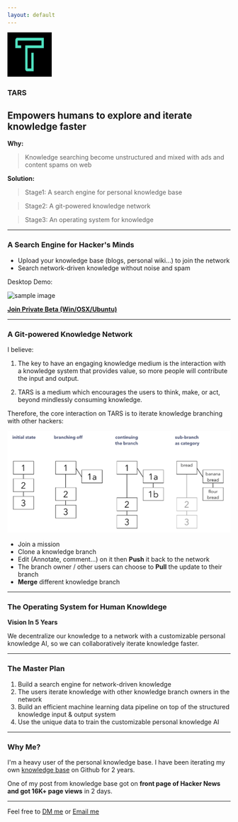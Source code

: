 ```yaml
---
layout: default
---
```


<img src="images/tars.png" alt="sample image" width="100" height="100">


### TARS

## Empowers humans to explore and iterate knowledge faster

**Why:**

> Knowledge searching become unstructured and mixed with ads and content spams on web

**Solution:**

> Stage1: A search engine for personal knowledge base

> Stage2: A git-powered knowledge network

> Stage3: An operating system for knowledge

---

### A Search Engine for Hacker's Minds

- Upload your knowledge base (blogs, personal wiki...) to join the network
- Search network-driven knowledge without noise and spam


Desktop Demo:


<img src="images/search.gif" alt="sample image" width="600" height="350">

**[Join Private Beta (Win/OSX/Ubuntu)](http://app.tarsmachine.com/)**


---

### A Git-powered Knowledge Network

I believe:

1. The key to have an engaging knowledge medium is the interaction with a knowledge system that provides value, so more people will contribute the input and output.

2. TARS is a medium which encourages the users to think, make, or act, beyond mindlessly consuming knowledge.

Therefore, the core interaction on TARS is to iterate knowledge branching with other hackers:

<img src="images/folgezettel.png" alt="sample image">

- Join a mission
- Clone a knowledge branch
- Edit (Annotate, comment...) on it then **Push** it back to the network
- The branch owner / other users can choose to **Pull** the update to their branch
- **Merge** different knowledge branch


---

### The Operating System for Human Knowldege

**Vision In 5 Years**

We decentralize our knowledge to a network with a customizable personal knowledge AI, so we can collaboratively iterate knowledge faster.


---

### The Master Plan

1. Build a search engine for network-driven knowledge
2. The users iterate knowledge with other knowledge branch owners in the network
3. Build an efficient machine learning data pipeline on top of the structured knowledge input & output system 
4. Use the unique data to train the customizable personal knowledge AI

---

### Why Me?

I'm a heavy user of the personal knowledge base. I have been iterating my own [knowledge base](https://github.com/allenleein/knowledge-base) on Github for 2 years.

One of my post from knowledge base got on **front page of Hacker News and got 16K+ page views** in 2 days.

---

Feel free to [DM me](https://twitter.com/allenleein) or [Email me](mailto:allenleein@gmail.com)

